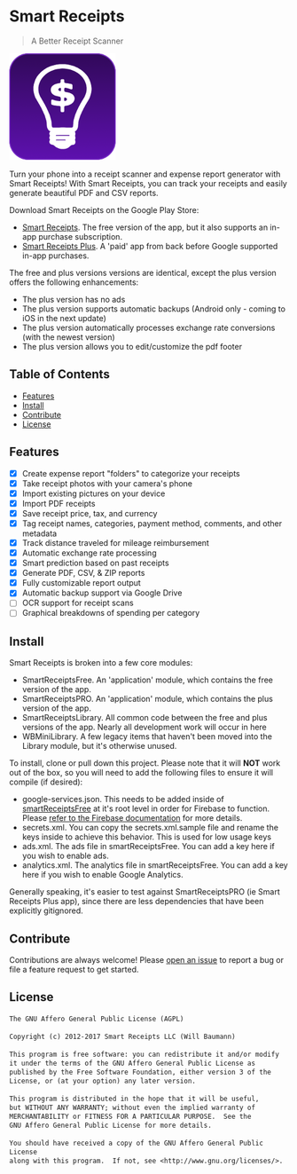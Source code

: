 # Smart Receipts

> A Better Receipt Scanner

![SmartReceipts](smartReceiptsLibrary/src/main/res/drawable-xxxhdpi/icon.png)

Turn your phone into a receipt scanner and expense report generator with Smart Receipts! With Smart Receipts, you can track your receipts and easily generate beautiful PDF and CSV reports.
 
Download Smart Receipts on the Google Play Store:
 
 - [Smart Receipts](https://play.google.com/store/apps/details?id=wb.receipts). The free version of the app, but it also supports an in-app purchase subscription.
 - [Smart Receipts Plus](https://play.google.com/store/apps/details?id=wb.receiptspro). A 'paid' app from back before Google supported in-app purchases.

The free and plus versions versions are identical, except the plus version offers the following enhancements:

- The plus version has no ads
- The plus version supports automatic backups (Android only - coming to iOS in the next update)
- The plus version automatically processes exchange rate conversions (with the newest version)
- The plus version allows you to edit/customize the pdf footer 
    
## Table of Contents

- [Features](#features)
- [Install](#install)
- [Contribute](#contribute)
- [License](#license)

## Features
- [X] Create expense report "folders" to categorize your receipts
- [X] Take receipt photos with your camera's phone
- [X] Import existing pictures on your device
- [X] Import PDF receipts 
- [X] Save receipt price, tax, and currency
- [X] Tag receipt names, categories, payment method, comments, and other metadata 
- [X] Track distance traveled for mileage reimbursement
- [X] Automatic exchange rate processing
- [X] Smart prediction based on past receipts
- [X] Generate PDF, CSV, & ZIP reports
- [X] Fully customizable report output
- [X] Automatic backup support via Google Drive
- [ ] OCR support for receipt scans
- [ ] Graphical breakdowns of spending per category

## Install 

Smart Receipts is broken into a few core modules:

- SmartReceiptsFree. An 'application' module, which contains the free version of the app.
- SmartReceiptsPRO. An 'application' module, which contains the plus version of the app.
- SmartReceiptsLibrary. All common code between the free and plus versions of the app. Nearly all development work will occur in here
- WBMiniLibrary. A few legacy items that haven't been moved into the Library module, but it's otherwise unused.

To install, clone or pull down this project. Please note that it will **NOT** work out of the box, so you will need to add the following files to ensure it will compile (if desired):
  
- google-services.json. This needs to be added inside of [smartReceiptsFree](smartReceiptsFree/) at it's root level in order for Firebase to function. Please [refer to the Firebase documentation](https://firebase.google.com/) for more details.
- secrets.xml. You can copy the secrets.xml.sample file and rename the keys inside to achieve this behavior. This is used for low usage keys
- ads.xml. The ads file in smartReceiptsFree. You can add a key here if you wish to enable ads.
- analytics.xml. The analytics file in smartReceiptsFree. You can add a key here if you wish to enable Google Analytics.

Generally speaking, it's easier to test against SmartReceiptsPRO (ie Smart Receipts Plus app), since there are less dependencies that have been explicitly gitignored.

## Contribute

Contributions are always welcome! Please [open an issue](https://github.com/wbaumann/SmartReceiptsLibrary/issues/new) to report a bug or file a feature request to get started.  

## License
```
The GNU Affero General Public License (AGPL)

Copyright (c) 2012-2017 Smart Receipts LLC (Will Baumann)

This program is free software: you can redistribute it and/or modify
it under the terms of the GNU Affero General Public License as
published by the Free Software Foundation, either version 3 of the
License, or (at your option) any later version.

This program is distributed in the hope that it will be useful,
but WITHOUT ANY WARRANTY; without even the implied warranty of
MERCHANTABILITY or FITNESS FOR A PARTICULAR PURPOSE.  See the
GNU Affero General Public License for more details.

You should have received a copy of the GNU Affero General Public License
along with this program.  If not, see <http://www.gnu.org/licenses/>.
```